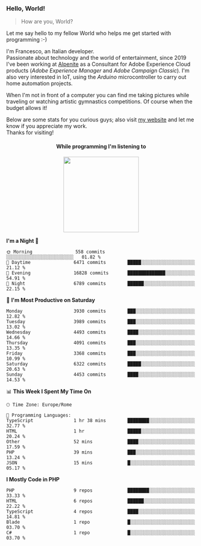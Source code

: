 ### Hello, World!

> How are you, World?

Let me say hello to my fellow World who helps me get started with programming :-)

I'm Francesco, an Italian developer.  
Passionate about technology and the world of entertainment, since 2019 I've been working at [Alpenite](https://www.alpenite.com) as a Consultant for Adobe Experience Cloud products (*Adobe Experience Manager* and *Adobe Campaign Classic*). I'm also very interested in IoT, using the *Arduino* microcontroller to carry out home automation projects.

When I'm not in front of a computer you can find me taking pictures while traveling or watching artistic gymnastics competitions. Of course when the budget allows it!

Below are some stats for you curious guys; also visit [my website](https://www.francescorega.eu) and let me know if you appreciate my work.  
Thanks for visiting!

<div align="center">
  <h4>While programming I'm listening to</h4>
  <a href="https://apps.francescorega.eu/now-playing/11147232609" target="_blank"><img src="https://apps.francescorega.eu/now-playing/11147232609" width="200"></a>
</div>

<!--START_SECTION:waka-->
**I'm a Night 🦉** 

```text
🌞 Morning                558 commits         ░░░░░░░░░░░░░░░░░░░░░░░░░   01.82 % 
🌆 Daytime                6471 commits        █████░░░░░░░░░░░░░░░░░░░░   21.12 % 
🌃 Evening                16828 commits       ██████████████░░░░░░░░░░░   54.91 % 
🌙 Night                  6789 commits        ██████░░░░░░░░░░░░░░░░░░░   22.15 % 
```
📅 **I'm Most Productive on Saturday** 

```text
Monday                   3930 commits        ███░░░░░░░░░░░░░░░░░░░░░░   12.82 % 
Tuesday                  3989 commits        ███░░░░░░░░░░░░░░░░░░░░░░   13.02 % 
Wednesday                4493 commits        ████░░░░░░░░░░░░░░░░░░░░░   14.66 % 
Thursday                 4091 commits        ███░░░░░░░░░░░░░░░░░░░░░░   13.35 % 
Friday                   3368 commits        ███░░░░░░░░░░░░░░░░░░░░░░   10.99 % 
Saturday                 6322 commits        █████░░░░░░░░░░░░░░░░░░░░   20.63 % 
Sunday                   4453 commits        ████░░░░░░░░░░░░░░░░░░░░░   14.53 % 
```


📊 **This Week I Spent My Time On** 

```text
🕑︎ Time Zone: Europe/Rome

💬 Programming Languages: 
TypeScript               1 hr 38 mins        ████████░░░░░░░░░░░░░░░░░   32.77 % 
HTML                     1 hr                █████░░░░░░░░░░░░░░░░░░░░   20.24 % 
Other                    52 mins             ████░░░░░░░░░░░░░░░░░░░░░   17.59 % 
PHP                      39 mins             ███░░░░░░░░░░░░░░░░░░░░░░   13.24 % 
JSON                     15 mins             █░░░░░░░░░░░░░░░░░░░░░░░░   05.17 % 
```

**I Mostly Code in PHP** 

```text
PHP                      9 repos             ████████░░░░░░░░░░░░░░░░░   33.33 % 
HTML                     6 repos             ██████░░░░░░░░░░░░░░░░░░░   22.22 % 
TypeScript               4 repos             ████░░░░░░░░░░░░░░░░░░░░░   14.81 % 
Blade                    1 repo              █░░░░░░░░░░░░░░░░░░░░░░░░   03.70 % 
C#                       1 repo              █░░░░░░░░░░░░░░░░░░░░░░░░   03.70 % 
```




<!--END_SECTION:waka-->
